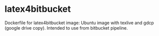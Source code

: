# latex4bitbucket
Dockerfile for latex4bitbucket image: Ubuntu image with texlive and gdcp (google drive copy). Intended to use from bitbucket pipeline.
